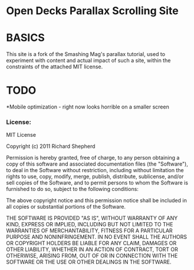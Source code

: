 Open Decks Parallax Scrolling Site
==================

# BASICS
This site is a fork of the Smashing Mag's parallax tutorial, used to experiment with content and actual impact of such a site, within the constraints of the attached MIT license.

# TODO

*Mobile optimization - right now looks horrible on a smaller screen


### License:
MIT License

Copyright (c) 2011 Richard Shepherd

Permission is hereby granted, free of charge, to any person obtaining a copy of this software and associated documentation files (the "Software"), to deal in the Software without restriction, including without limitation the rights to use, copy, modify, merge, publish, distribute, sublicense, and/or sell copies of the Software, and to permit persons to whom the Software is furnished to do so, subject to the following conditions:

The above copyright notice and this permission notice shall be included in all copies or substantial portions of the Software.

THE SOFTWARE IS PROVIDED "AS IS", WITHOUT WARRANTY OF ANY KIND, EXPRESS OR IMPLIED, INCLUDING BUT NOT LIMITED TO THE WARRANTIES OF MERCHANTABILITY, FITNESS FOR A PARTICULAR PURPOSE AND NONINFRINGEMENT. IN NO EVENT SHALL THE AUTHORS OR COPYRIGHT HOLDERS BE LIABLE FOR ANY CLAIM, DAMAGES OR OTHER LIABILITY, WHETHER IN AN ACTION OF CONTRACT, TORT OR OTHERWISE, ARISING FROM, OUT OF OR IN CONNECTION WITH THE SOFTWARE OR THE USE OR OTHER DEALINGS IN THE SOFTWARE.